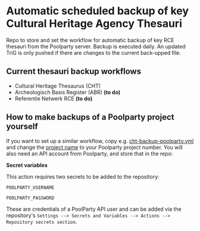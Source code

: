# Automatic scheduled backup of key Cultural Heritage Agency Thesauri

Repo to store and set the workflow for automatic backup of key RCE thesauri from the Poolparty server. Backup is executed daily. An updated TriG is only pushed if there are changes to the current back-upped file. 

## Current thesauri backup workflows
- Cultural Heritage Thesaurus (CHT)
- Archeologisch Basis Register (ABR) **(to do)**
- Referentie Netwerk RCE **(to do)**

## How to make backups of a Poolparty project yourself
If you want to set up a similar workflow, copy e.g. [cht-backup-poolparty.yml](.github/workflows/cht-backup-poolparty.yml) and change the [project name](https://github.com/cultureelerfgoed/auto-cht-backup/blob/bc7617cd855041cc21cf758ceef087c750b2c556/.github/workflows/cht-backup-poolparty.yml#L5) to your Poolparty project number. You will also need an API account from Poolparty, and store that in the repo:

**Secret variables**

This action requires two secrets to be added to the repository:

`POOLPARTY_USERNAME`

`POOLPARTY_PASSWORD`

These are credentials of a PoolParty API user and can be added via the repository's `Settings --> Secrets and Variables --> Actions --> Repository secrets section`.
